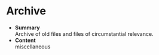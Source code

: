 # Archive  
- **Summary**  
Archive of old files and files of circumstantial relevance.  
- **Content**   
miscellaneous
